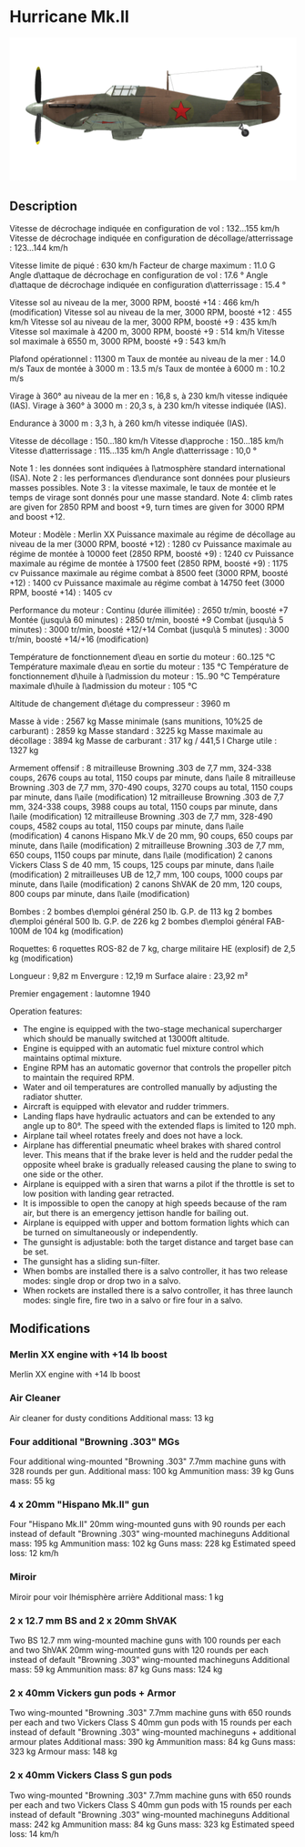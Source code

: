 # Hurricane Mk.II

![hurricanemkii](../images/hurricanemkii.png)

## Description

Vitesse de décrochage indiquée en configuration de vol : 132...155 km/h
Vitesse de décrochage indiquée en configuration de décollage/atterrissage : 123...144 km/h

Vitesse limite de piqué : 630 km/h
Facteur de charge maximum : 11.0 G
Angle d\attaque de décrochage en configuration de vol : 17.6 °
Angle d\attaque de décrochage indiquée en configuration d\atterrissage : 15.4 °

Vitesse sol au niveau de la mer, 3000 RPM, boosté +14 : 466 km/h (modification)
Vitesse sol au niveau de la mer, 3000 RPM, boosté +12 : 455 km/h
Vitesse sol au niveau de la mer, 3000 RPM, boosté +9 : 435 km/h
Vitesse sol maximale à 4200 m, 3000 RPM, boosté +9 : 514 km/h
Vitesse sol maximale à 6550 m, 3000 RPM, boosté +9 : 543 km/h

Plafond opérationnel : 11300 m
Taux de montée au niveau de la mer : 14.0 m/s
Taux de montée à 3000 m : 13.5 m/s
Taux de montée à 6000 m : 10.2 m/s

Virage à 360° au niveau de la mer en : 16,8 s, à 230 km/h vitesse indiquée (IAS).
Virage à 360° à 3000 m : 20,3 s, à 230 km/h vitesse indiquée (IAS).

Endurance à 3000 m : 3,3 h, à 260 km/h vitesse indiquée (IAS).

Vitesse de décollage : 150...180 km/h
Vitesse d\approche : 150...185 km/h
Vitesse d\atterrissage : 115...135 km/h
Angle d\atterrissage : 10,0 °

Note 1 : les données sont indiquées à l\atmosphère standard international (ISA).
Note 2 : les performances d\endurance sont données pour plusieurs masses possibles.
Note 3 : la vitesse maximale, le taux de montée et le temps de virage sont donnés pour une masse standard.
Note 4: climb rates are given for 2850 RPM and boost +9, turn times are given for 3000 RPM and boost +12.

Moteur :
Modèle : Merlin XX
Puissance maximale au régime de décollage au niveau de la mer (3000 RPM, boosté +12) : 1280 cv
Puissance maximale au régime de montée à 10000 feet (2850 RPM, boosté +9) : 1240 cv
Puissance maximale au régime de montée à 17500 feet (2850 RPM, boosté +9) : 1175 cv
Puissance maximale au régime combat à 8500 feet (3000 RPM, boosté +12) : 1400 cv
Puissance maximale au régime combat à 14750 feet (3000 RPM, boosté +14) : 1405 cv

Performance du moteur :
Continu (durée illimitée) : 2650 tr/min, boosté +7
Montée (jusqu\à 60 minutes) : 2850 tr/min, boosté +9
Combat (jusqu\à 5 minutes) : 3000 tr/min, boosté +12/+14
Combat (jusqu\à 5 minutes) : 3000 tr/min, boosté +14/+16 (modification)

Température de fonctionnement d\eau en sortie du moteur : 60..125 °C
Température maximale d\eau en sortie du moteur : 135 °C
Température de fonctionnement d\huile à l\admission du moteur : 15..90 °C
Température maximale d\huile à l\admission du moteur : 105 °C

Altitude de changement d\étage du compresseur : 3960 m

Masse à vide : 2567 kg
Masse minimale (sans munitions, 10%25 de carburant) : 2859 kg
Masse standard : 3225 kg
Masse maximale au décollage : 3894 kg
Masse de carburant : 317 kg / 441,5 l
Charge utile : 1327 kg

Armement offensif :
8 mitrailleuse Browning .303 de 7,7 mm, 324-338 coups, 2676 coups au total, 1150 coups par minute, dans l\aile
8 mitrailleuse Browning .303 de 7,7 mm, 370-490 coups, 3270 coups au total, 1150 coups par minute, dans l\aile (modification)
12 mitrailleuse Browning .303 de 7,7 mm, 324-338 coups, 3988 coups au total, 1150 coups par minute, dans l\aile (modification)
12 mitrailleuse Browning .303 de 7,7 mm, 328-490 coups, 4582 coups au total, 1150 coups par minute, dans l\aile (modification)
4 canons Hispano Mk.V de 20 mm, 90 coups, 650 coups par minute, dans l\aile (modification)
2 mitrailleuse Browning .303 de 7,7 mm, 650 coups, 1150 coups par minute, dans l\aile (modification)
2 canons Vickers Class S de 40 mm, 15 coups, 125 coups par minute, dans l\aile (modification)
2 mitrailleuses UB de 12,7 mm, 100 coups, 1000 coups par minute, dans l\aile (modification)
2 canons ShVAK de 20 mm, 120 coups, 800 coups par minute, dans l\aile (modification)

Bombes :
2 bombes d\emploi général 250 lb. G.P. de 113 kg
2 bombes d\emploi général 500 lb. G.P. de 226 kg
2 bombes d\emploi général FAB-100M de 104 kg (modification)

Roquettes:
6 roquettes ROS-82 de 7 kg, charge militaire HE (explosif) de 2,5 kg (modification)

Longueur : 9,82 m
Envergure : 12,19 m
Surface alaire : 23,92 m²

Premier engagement : lautomne 1940

Operation features:
- The engine is equipped with the two-stage mechanical supercharger which should be manually switched at 13000ft altitude.
- Engine is equipped with an automatic fuel mixture control which maintains optimal mixture.
- Engine RPM has an automatic governor that controls the propeller pitch to maintain the required RPM.
- Water and oil temperatures are controlled manually by adjusting the radiator shutter.
- Aircraft is equipped with elevator and rudder trimmers.
- Landing flaps have hydraulic actuators and can be extended to any angle up to 80°. The speed with the extended flaps is limited to 120 mph.
- Airplane tail wheel rotates freely and does not have a lock.
- Airplane has differential pneumatic wheel brakes with shared control lever. This means that if the brake lever is held and the rudder pedal the opposite wheel brake is gradually released causing the plane to swing to one side or the other.
- Airplane is equipped with a siren that warns a pilot if the throttle is set to low position with landing gear retracted.
- It is impossible to open the canopy at high speeds because of the ram air, but there is an emergency jettison handle for bailing out.
- Airplane is equipped with upper and bottom formation lights which can be turned on simultaneously or independently.
- The gunsight is adjustable: both the target distance and target base can be set.
- The gunsight has a sliding sun-filter.
- When bombs are installed there is a salvo controller, it has two release modes: single drop or drop two in a salvo.
- When rockets are installed there is a salvo controller, it has three launch modes: single fire, fire two in a salvo or fire four in a salvo.

## Modifications


### Merlin XX engine with +14 lb boost

Merlin XX engine with +14 lb boost


### Air Cleaner

Air cleaner for dusty conditions
Additional mass: 13 kg


### Four additional "Browning .303" MGs

Four additional wing-mounted "Browning .303" 7.7mm machine guns with 328 rounds per gun.
Additional mass: 100 kg
Ammunition mass: 39 kg
Guns mass: 55 kg


### 4 x 20mm "Hispano Mk.II" gun

Four "Hispano Mk.II" 20mm wing-mounted guns with 90 rounds per each instead of default "Browning .303" wing-mounted machineguns
Additional mass: 195 kg
Ammunition mass: 102 kg
Guns mass: 228 kg
Estimated speed loss: 12 km/h


### Miroir

Miroir pour voir lhémisphère arrière
Additional mass: 1 kg


### 2 x 12.7 mm BS and 2 x 20mm ShVAK

Two BS 12.7 mm wing-mounted machine guns with 100 rounds per each and two ShVAK 20mm wing-mounted guns with 120 rounds per each instead of default "Browning .303" wing-mounted machineguns
Additional mass: 59 kg
Ammunition mass: 87 kg
Guns mass: 124 kg


### 2 x 40mm Vickers gun pods + Armor

Two wing-mounted "Browning .303" 7.7mm machine guns with 650 rounds per each and two Vickers Class S 40mm gun pods with 15 rounds per each instead of default "Browning .303" wing-mounted machineguns + additional armour plates
Additional mass: 390 kg
Ammunition mass: 84 kg
Guns mass: 323 kg
Armour mass: 148 kg


### 2 x 40mm Vickers Class S gun pods

Two wing-mounted "Browning .303" 7.7mm machine guns with 650 rounds per each and two Vickers Class S 40mm gun pods with 15 rounds per each instead of default "Browning .303" wing-mounted machineguns
Additional mass: 242 kg
Ammunition mass: 84 kg
Guns mass: 323 kg
Estimated speed loss: 14 km/h